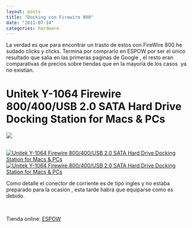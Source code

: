 ```yaml
---
layout: posts
title: "Docking con Firewire 800"
date: "2011-07-14"
categories: hardware
---
```


La verdad es que para encontrar un trasto de estos con FireWire 800 he sudado clicks y clicks. Termina por comprarlo en ESPOW por ser el único resultado que salia en las primeras paginas de Google , el resto eran comparativas de precios sobre tiendas que en la mayoría de los casos  ya no existían.

# Unitek Y-1064 Firewire 800/400/USB 2.0 SATA Hard Drive Docking Station for Macs & PCs

![](images/ECPAH07-l.JPG)

 [![Unitek Y-1064 Firewire 800/400/USB 2.0 SATA Hard Drive Docking Station for Macs & PCs](images/ECPAH07_5-m.JPG)](https://www.espow.com/images/large/ECPAH07_5-l.JPG)[![Unitek Y-1064 Firewire 800/400/USB 2.0 SATA Hard Drive Docking Station for Macs & PCs](images/ECPAH07_4-m.JPG)](https://www.espow.com/images/large/ECPAH07_4-l.JPG)

Como detalle el conector de corriente es de tipo ingles y no estaba preparado para la ocasión , esta tarde habrá que equiparse como es debido.

 

Tienda online: [ESPOW](https://www.espow.com/product_info.php?products_id=1939&currency=EUR&osCsid=gkrd4a0kdm990oqn3ukh276fh1 "Docking")
